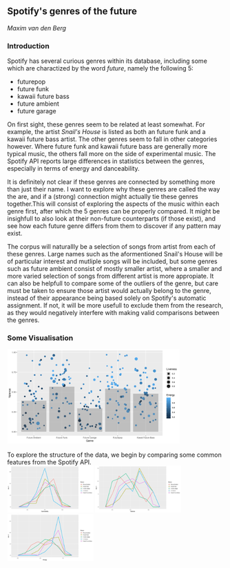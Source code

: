 ## Spotify's genres of the future
*Maxim van den Berg*

### Introduction

Spotify has several curious genres within its database, including some which are charactized by the word *future*, namely the following 5:
- futurepop
- future funk
- kawaii future bass
- future ambient
- future garage

On first sight, these genres seem to be related at least somewhat. For example, the artist *Snail's House* is listed as both an future funk and a kawaii future bass artist. The other genres seem to fall in other categories however. Where future funk and kawaii future bass are generally more typical music, the others fall more on the side of experimental music. The Spotify API reports large differences in statistics between the genres, especially in terms of energy and danceability.

It is definitely not clear if these genres are connected by something more than just their name. I want to explore why these genres are called the way the are, and if a (strong) connection might actually tie these genres together.This will consist of exploring the aspects of the music within each genre first, after which the 5 genres can be properly compared. It might be insighfull to also look at their non-future counterparts (if those exist), and see how each future genre differs from them to discover if any pattern may exist.

The corpus will naturallly be a selection of songs from artist from each of these genres. Large names such as the aformentioned Snail's House will be of particular interest and mutliple songs will be included, but some genres such as future ambient consist of mostly smaller artist, where a smaller and more varied selection of songs from different artist is more appropiate.
It can also be helpfull to compare some of the outliers of the genre, but care must be taken to ensure those artist would actually belong to the genre, instead of their appearance being based solely on Spotify's automatic assignment. If not, it will be more usefull to exclude them from the research, as they would negatively interfere with making valid comparisons between the genres.


### Some Visualisation
<img src="scatter.png" width="400px"><br>

To explore the structure of the data, we begin by comparing some common features from the Spotify API.
<br>
<img src="danceability.png" width="200px">
<img src="valence.png" width="200px">
<img src="energy.png" width="200px"><br>

